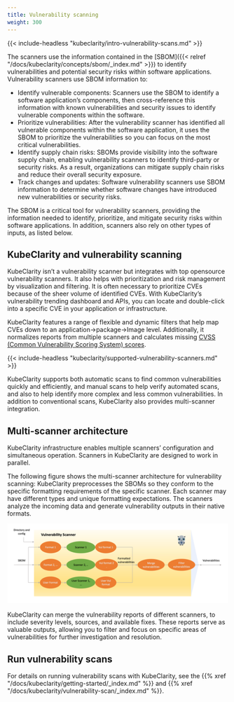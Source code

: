 ```yaml
---
title: Vulnerability scanning
weight: 300
---
```


{{< include-headless "kubeclarity/intro-vulnerability-scans.md" >}}

The scanners use the information contained in the [SBOM]({{< relref "/docs/kubeclarity/concepts/sbom/_index.md" >}}) to identify vulnerabilities and potential security risks within software applications. Vulnerability scanners use SBOM information to:

- Identify vulnerable components: Scanners use the SBOM to identify a software application’s components, then cross-reference this information with known vulnerabilities and security issues to identify vulnerable components within the software.
- Prioritize vulnerabilities: After the vulnerability scanner has identified all vulnerable components within the software application, it uses the SBOM to prioritize the vulnerabilities so you can focus on the most critical vulnerabilities.
- Identify supply chain risks: SBOMs provide visibility into the software supply chain, enabling vulnerability scanners to identify third-party or security risks. As a result, organizations can mitigate supply chain risks and reduce their overall security exposure.
- Track changes and updates: Software vulnerability scanners use SBOM information to determine whether software changes have introduced new vulnerabilities or security risks.

The SBOM is a critical tool for vulnerability scanners, providing the information needed to identify, prioritize, and mitigate security risks within software applications. In addition, scanners also rely on other types of inputs, as listed below.

## KubeClarity and vulnerability scanning

KubeClarity isn’t a vulnerability scanner but integrates with top opensource vulnerability scanners. It also helps with prioritization and risk management by visualization and filtering. It is often necessary to prioritize CVEs because of the sheer volume of identified CVEs. With KubeClarity’s vulnerability trending dashboard and APIs, you can locate and double-click into a specific CVE in your application or infrastructure.

KubeClarity features a range of flexible and dynamic filters that help map CVEs down to an application->package->Image level. Additionally, it normalizes reports from multiple scanners and calculates missing [CVSS (Common Vulnerability Scoring System) scores](https://www.first.org/cvss/specification-document).

{{< include-headless "kubeclarity/supported-vulnerability-scanners.md" >}}

KubeClarity supports both automatic scans to find common vulnerabilities quickly and efficiently, and manual scans to help verify automated scans, and also to help identify more complex and less common vulnerabilities. In addition to conventional scans, KubeClarity also provides multi-scanner integration.

## Multi-scanner architecture

KubeClarity infrastructure enables multiple scanners’ configuration and simultaneous operation. Scanners in KubeClarity are designed to work in parallel.

The following figure shows the multi-scanner architecture for vulnerability scanning: KubeClarity preprocesses the SBOMs so they conform to the specific formatting requirements of the specific scanner. Each scanner may have different types and unique formatting expectations. The scanners analyze the incoming data and generate vulnerability outputs in their native formats.

![Multi-scanner architecture](multi-scanner-vulnerability-scanning.png)

KubeClarity can merge the vulnerability reports of different scanners, to include severity levels, sources, and available fixes. These reports serve as valuable outputs, allowing you to filter and focus on specific areas of vulnerabilities for further investigation and resolution.

## Run vulnerability scans

For details on running vulnerability scans with KubeClarity, see the {{% xref "/docs/kubeclarity/getting-started/_index.md" %}} and {{% xref "/docs/kubeclarity/vulnerability-scan/_index.md" %}}.
